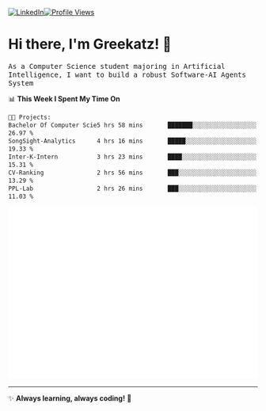 [![LinkedIn](https://img.shields.io/badge/LinkedIn-0077B5?style=flat&logo=linkedin&logoColor=white)](https://www.linkedin.com/in/hungarbeit1912/)[![Profile Views](https://komarev.com/ghpvc/?username=Greekatz&color=blue&style=flat-square)](https://github.com/Greekatz)  


# Hi there, I'm Greekatz! 👋

<samp>As a Computer Science student majoring in Artificial Intelligence, I want to build a robust Software-AI Agents System<samp>


<!--START_SECTION:waka-->
📊 **This Week I Spent My Time On** 

```text
🐱‍💻 Projects: 
Bachelor Of Computer Scie5 hrs 58 mins       ███████░░░░░░░░░░░░░░░░░░   26.97 % 
SongSight-Analytics      4 hrs 16 mins       █████░░░░░░░░░░░░░░░░░░░░   19.33 % 
Inter-K-Intern           3 hrs 23 mins       ████░░░░░░░░░░░░░░░░░░░░░   15.31 % 
CV-Ranking               2 hrs 56 mins       ███░░░░░░░░░░░░░░░░░░░░░░   13.29 % 
PPL-Lab                  2 hrs 26 mins       ███░░░░░░░░░░░░░░░░░░░░░░   11.03 % 
```


<!--END_SECTION:waka-->

![Full-year Contribution Calendar](https://github.com/Greekatz/Greekatz/blob/main/metrics.plugin.isocalendar.fullyear.svg)

---
✨ **Always learning, always coding!** 🚀
